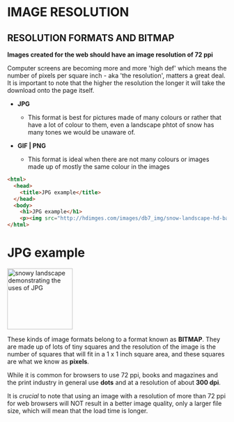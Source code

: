 # IMAGE RESOLUTION

## RESOLUTION FORMATS AND BITMAP

__Images created for the web should have an image resolution of 72 ppi__

Computer screens are becoming more and more 'high def' which means the number of pixels per square inch - aka 'the resolution', matters a great deal. It is important to note that the higher the resolution the longer it will take the download onto the page itself.

* __JPG__
    * This format is best for pictures made of many colours or rather that have a lot of colour to them, even a landscape phtot of snow has many tones we would be unaware of.

* __GIF | PNG__
    * This format is ideal when there are not many colours or images made up of mostly the same colour in the images

```html
<html>
  <head>
    <title>JPG example</title>
  </head>
  <body>
    <h1>JPG example</h1>
    <p><img src="http://hdimges.com/images/db7_img/snow-landscape-hd-background-wallpaper-27.jpg" alt="snowy landscape demonstrating the uses of JPG" width="150" height="140"></p>
</html>
```

<html>
  <head>
    <title>JPG example</title>
  </head>
  <body>
    <h1>JPG example</h1>
    <p><img src="http://hdimges.com/images/db7_img/snow-landscape-hd-background-wallpaper-27.jpg" alt="snowy landscape demonstrating the uses of JPG" width="150" height="140"></p>
</html>

These kinds of image formats belong to a format known as __BITMAP__. They are made up of lots of tiny squares and the resolution of the image is the number of squares that will fit in a 1 x 1 inch square area, and these squares are what we know as __pixels__.

While it is common for browsers to use 72 ppi, books and magazines and the print industry in general use __dots__ and at a resolution of about __300 dpi__.

It is _crucial_ to note that using an image with a resolution of more than 72 ppi for web browsers will NOT result in a better image quality, only a larger file size, which will mean that the load time is longer.





